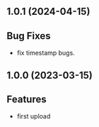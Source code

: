 ## 1.0.1 (2024-04-15)

## Bug Fixes

- fix timestamp bugs.

## 1.0.0 (2023-03-15)

## Features

- first upload
